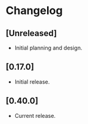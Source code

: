 # Changelog

## [Unreleased]

- Initial planning and design.

## [0.17.0]

- Initial release.

## [0.40.0]

- Current release.

